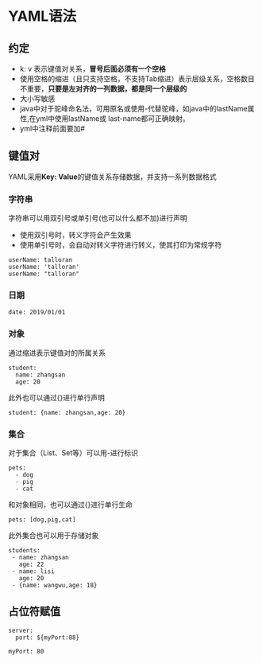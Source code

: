 # YAML语法
## 约定
- k: v 表示键值对关系，**冒号后面必须有一个空格**
- 使用空格的缩进（且只支持空格，不支持Tab缩进）表示层级关系，空格数目不重要，**只要是左对齐的一列数据，都是同一个层级的**
- 大小写敏感
- java中对于驼峰命名法，可用原名或使用-代替驼峰，如java中的lastName属性,在yml中使用lastName或 last-name都可正确映射。
- yml中注释前面要加#

## 键值对
YAML采用**Key: Value**的键值关系存储数据，并支持一系列数据格式

### 字符串
字符串可以用双引号或单引号(也可以什么都不加)进行声明
- 使用双引号时，转义字符会产生效果
- 使用单引号时，会自动对转义字符进行转义，使其打印为常规字符

```
userName: talloran
userName: 'talloran'
userName: "talloran"
```

### 日期
```
date: 2019/01/01
```

### 对象
通过缩进表示键值对的所属关系
```
student:
  name: zhangsan
  age: 20
```

此外也可以通过{}进行单行声明
```
student: {name: zhangsan,age: 20}
```

### 集合
对于集合（List、Set等）可以用-进行标识
```
pets:
  - dog
  - pig
  - cat
```

和对象相同，也可以通过{}进行单行生命
```
pets: [dog,pig,cat]
```

此外集合也可以用于存储对象
```
students:
 - name: zhangsan
   age: 22
 - name: lisi
   age: 20
 - {name: wangwu,age: 18}
```

## 占位符赋值
```
server:
  port: ${myPort:88}

myPort: 80   
```